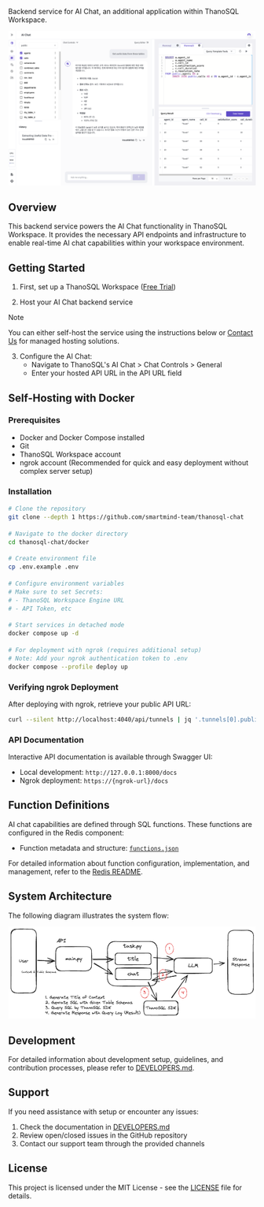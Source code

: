 Backend service for AI Chat, an additional application within ThanoSQL Workspace.

![image](images/image0.png)

## Overview

This backend service powers the AI Chat functionality in ThanoSQL Workspace. It provides the necessary API endpoints and infrastructure to enable real-time AI chat capabilities within your workspace environment.

## Getting Started

1. First, set up a ThanoSQL Workspace ([Free Trial](https://console.thanosql.com/products/workspace/create_workspace))

2. Host your AI Chat backend service

> [!NOTE]
> You can either self-host the service using the instructions below or [Contact Us](https://smartmind.team/contact/) for managed hosting solutions.

3. Configure the AI Chat:
   - Navigate to ThanoSQL's AI Chat > Chat Controls > General
   - Enter your hosted API URL in the API URL field

## Self-Hosting with Docker

### Prerequisites

- Docker and Docker Compose installed
- Git
- ThanoSQL Workspace account
- ngrok account (Recommended for quick and easy deployment without complex server setup)

### Installation

```bash
# Clone the repository
git clone --depth 1 https://github.com/smartmind-team/thanosql-chat

# Navigate to the docker directory
cd thanosql-chat/docker

# Create environment file
cp .env.example .env

# Configure environment variables
# Make sure to set Secrets:
# - ThanoSQL Workspace Engine URL
# - API Token, etc

# Start services in detached mode
docker compose up -d

# For deployment with ngrok (requires additional setup)
# Note: Add your ngrok authentication token to .env
docker compose --profile deploy up
```

### Verifying ngrok Deployment

After deploying with ngrok, retrieve your public API URL:

```bash
curl --silent http://localhost:4040/api/tunnels | jq '.tunnels[0].public_url'
```

### API Documentation

Interactive API documentation is available through Swagger UI:

- Local development: `http://127.0.0.1:8000/docs`
- Ngrok deployment: `https://{ngrok-url}/docs`

## Function Definitions

AI chat capabilities are defined through SQL functions. These functions are configured in the Redis component:

- Function metadata and structure: [`functions.json`](docker/redis/functions.json)

For detailed information about function configuration, implementation, and management, refer to the [Redis README](docker/redis/README.md).

## System Architecture

The following diagram illustrates the system flow:

![image](images/flow.excalidraw.png)

## Development

For detailed information about development setup, guidelines, and contribution processes, please refer to [DEVELOPERS.md](DEVELOPERS.md).

## Support

If you need assistance with setup or encounter any issues:

1. Check the documentation in [DEVELOPERS.md](DEVELOPERS.md)
2. Review open/closed issues in the GitHub repository
3. Contact our support team through the provided channels

## License

This project is licensed under the MIT License - see the [LICENSE](LICENSE) file for details.

